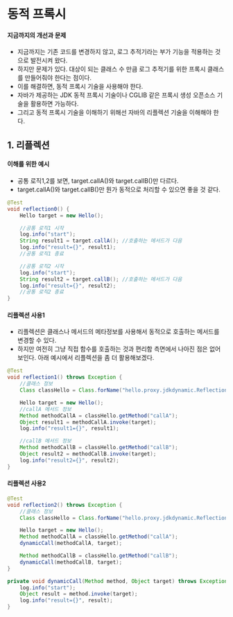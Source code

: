 # 동적 프록시

#### 지금까지의 개선과 문제
 * 지금까지는 기존 코드를 변경하지 않고, 로그 추적기라는 부가 기능을 적용하는 것으로 발전시켜 왔다.
 * 하지만 문제가 있다. 대상이 되는 클래스 수 만큼 로그 추적기를 위한 프록시 클래스를 만들어줘야 한다는 점이다.
 * 이를 해결하면, 동적 프록시 기술을 사용해야 한다.
 * 자바가 제공하는 JDK 동적 프록시 기술이나 CGLIB 같은 프록시 생성 오픈소스 기술을 활용하면 가능하다.
 * 그리고 동적 프록시 기술을 이해하기 위해선 자바의 리플렉션 기술을 이해해야 한다.

## 1. 리플렉션

#### 이해를 위한 예시
 * 공통 로직1,2를 보면, target.callA()와 target.callB()만 다르다.
 * target.callA()와 target.callB()만 뭔가 동적으로 처리할 수 있으면 좋을 것 같다.
```java
@Test
void reflection0() {
    Hello target = new Hello();

    //공통 로직1 시작
    log.info("start");
    String result1 = target.callA(); //호출하는 메서드가 다음
    log.info("result={}", result1);
    //공통 로직1 종료

    //공통 로직2 시작
    log.info("start");
    String result2 = target.callB(); //호출하는 메서드가 다음
    log.info("result={}", result2);
    //공통 로직2 종료
}
```

#### 리플렉션 사용1
 * 리플렉션은 클래스나 메서드의 메타정보를 사용해서 동적으로 호출하는 메서드를 변경할 수 있다.
 * 하지만 여전히 그냥 직접 함수를 호출하는 것과 편리함 측면에서 나아진 점은 없어보인다. 아래 예시에서 리플렉션을 좀 더 활용해보겠다.
```java
@Test
void reflection1() throws Exception {
    //클래스 정보
    Class classHello = Class.forName("hello.proxy.jdkdynamic.ReflectionTest$Hello");

    Hello target = new Hello();
    //callA 메서드 정보
    Method methodCallA = classHello.getMethod("callA");
    Object result1 = methodCallA.invoke(target);
    log.info("result1={}", result1);

    //callB 메서드 정보
    Method methodCallB = classHello.getMethod("callB");
    Object result2 = methodCallB.invoke(target);
    log.info("result2={}", result2);
}
```

#### 리플렉션 사용2
```java
@Test
void reflection2() throws Exception {
    //클래스 정보
    Class classHello = Class.forName("hello.proxy.jdkdynamic.ReflectionTest$Hello");

    Hello target = new Hello();
    Method methodCallA = classHello.getMethod("callA");
    dynamicCall(methodCallA, target);

    Method methodCallB = classHello.getMethod("callB");
    dynamicCall(methodCallB, target);
}

private void dynamicCall(Method method, Object target) throws Exception {
    log.info("start");
    Object result = method.invoke(target);
    log.info("result={}", result);
}
```
